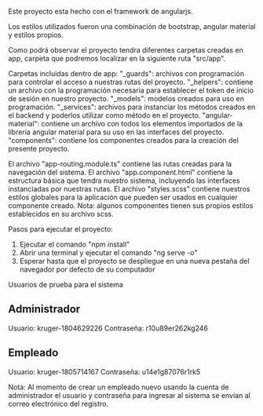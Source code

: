 Este proyecto esta hecho con el framework de angularjs.

Los estilos utilizados fueron una combinación de bootstrap, angular material y estilos propios.

Como podrá observar el proyecto tendra diferentes carpetas creadas en app, carpeta que podremos localizar en la siguiente ruta "src/app".

Carpetas incluidas dentro de app:
"_guards": archivos con programación para controlar el acceso a nuestras rutas del proyecto.
"_helpers": contiene un archivo con la programación necesaria para establecer el token de inicio de sesión en nuestro proyecto.
"_models": modelos creados para uso en programación.
"_services": archivos para instanciar los métodos creados en el backend y poderlos utilizar como método en el proyecto.
"angular-material": contiene un archivo con todos los elementos importados de la libreria angular material para su uso en las interfaces del proyecto.
"components": contiene los componentes creados para la creación del presente proyecto.

El archivo "app-routing.module.ts" contiene las rutas creadas para la navegación del sistema.
El archivo "app.component.html" contiene la estructura básica que tendra nuestro sistema, incluyendo las interfaces instanciadas por nuestras rutas.
El archivo "styles.scss" contiene nuestros estilos globales para la aplicación que pueden ser usados en cualquier componente creado. 
Nota: algunos componentes tienen sus propios estilos establecidos en su archivo scss.

Pasos para ejecutar el proyecto:

1. Ejecutar el comando "npm install"
2. Abrir una terminal y ejecutar el comando "ng serve -o"
3. Esperar hasta que el proyecto se despliegue en una nueva pestaña del navegador por defecto de su computador


Usuarios de prueba para el sistema

Administrador
-------------
Usuario: kruger-1804629226
Contraseña: r10u89er262kg246

Empleado
--------
Usuario: kruger-1805714167
Contraseña: u14e1g87076r1rk5

Nota: Al momento de crear un empleado nuevo usando la cuenta de administrador el usuario y contraseña para ingresar al sistema se envian al correo electrónico del registro.

